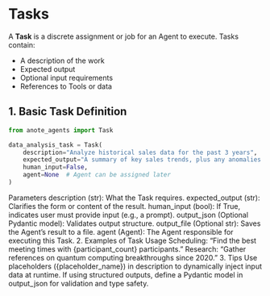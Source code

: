 # Tasks

A **Task** is a discrete assignment or job for an Agent to execute. Tasks contain:
- A description of the work
- Expected output
- Optional input requirements
- References to Tools or data

## 1. Basic Task Definition

```python
from anote_agents import Task

data_analysis_task = Task(
    description="Analyze historical sales data for the past 3 years",
    expected_output="A summary of key sales trends, plus any anomalies found.",
    human_input=False,
    agent=None  # Agent can be assigned later
)
```

Parameters
description (str): What the Task requires.
expected_output (str): Clarifies the form or content of the result.
human_input (bool): If True, indicates user must provide input (e.g., a prompt).
output_json (Optional Pydantic model): Validates output structure.
output_file (Optional str): Saves the Agent’s result to a file.
agent (Agent): The Agent responsible for executing this Task.
2. Examples of Task Usage
Scheduling: “Find the best meeting times with {participant_count} participants.”
Research: “Gather references on quantum computing breakthroughs since 2020.”
3. Tips
Use placeholders ({placeholder_name}) in description to dynamically inject input data at runtime.
If using structured outputs, define a Pydantic model in output_json for validation and type safety.